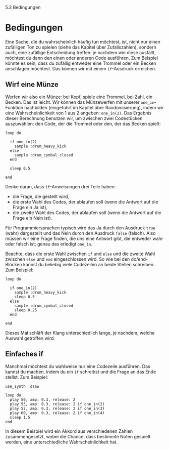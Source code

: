 5.3 Bedingungen

# Bedingungen

Eine Sache, die du wahrscheinlich häufig tun möchtest, ist, nicht nur einen zufälligen Ton zu spielen (siehe das Kapitel über Zufallszahlen), sondern auch,  eine zufällige Entscheidung treffen: je nachdem wie diese ausfällt, möchtest du dann den einen oder anderen Code ausführen. Zum Beispiel könnte es sein, dass du zufällig entweder eine Trommel oder ein Becken anschlagen möchtest. Das können wir mit einem `if`-Ausdruck erreichen.

## Wirf eine Münze

Werfen wir also ein Münze: bei Kopf, spiele eine Trommel, bei Zahl, ein Becken. Das ist leicht. Wir können das Münzewerfen mit unserer `one_in`-Funktion nachbilden (eingeführt im Kapitel über Randomisierung), indem wir eine Wahrscheinlichkeit von 1 aus 2 angeben: `one_in(2)`. Das Ergebnis dieser Berechnung benutzen wir, um zwischen zwei Codestücken auszuwählen: den Code, der die Trommel oder den, der das Becken spielt:

```
loop do

  if one_in(2)
    sample :drum_heavy_kick
  else
    sample :drum_cymbal_closed
  end
  
  sleep 0.5
  
end
```

Denke daran, dass `if`-Anweisungen drei Teile haben:

* die Frage, die gestellt wird,
* die erste Wahl des Codes, der ablaufen soll (wenn die Antwort auf die Frage ein Ja ist),
* die zweite Wahl des Codes, der ablaufen soll (wenn die Antwort auf die Frage ein Nein ist).

Für Programmiersprachen typisch wird das Ja durch den Ausdruck `true` (wahr) dargestellt und das Nein durch den Ausdruck `false` (falsch). Also müssen wir eine Frage finden, die uns eine Antwort gibt, die entweder wahr oder falsch ist; genau das erledigt `one_in`.

Beachte, dass die erste Wahl zwischen `if` und `else` und die zweite Wahl zwischen `else` und `end` eingeschlossen wird. So wie bei den do/end-Blöcken kannst du beliebig viele Codezeilen an beide Stellen schreiben. Zum Beispiel:

```
loop do

  if one_in(2)
    sample :drum_heavy_kick
    sleep 0.5
  else
    sample :drum_cymbal_closed
    sleep 0.25
  end
  
end
```

Dieses Mal schläft der Klang unterschiedlich lange, je nachdem, welche Auswahl getroffen wird.

## Einfaches if

Manchmal möchtest du wahlweise nur eine Codezeile ausführen. Das kannst du machen, indem du ein `if` schreibst und die Frage an das Ende stellst. Zum Beispiel: 

```
use_synth :dsaw

loop do
  play 50, amp: 0.3, release: 2
  play 53, amp: 0.3, release: 2 if one_in(2)
  play 57, amp: 0.3, release: 2 if one_in(3)
  play 60, amp: 0.3, release: 2 if one_in(4)
  sleep 1.5
end
```

In diesem Beispiel wird ein Akkord aus verschiedenen Zahlen zusammengesetzt, wobei die Chance, dass bestimmte Noten gespielt werden, eine unterschiedliche Wahrscheinlichkeit hat.
